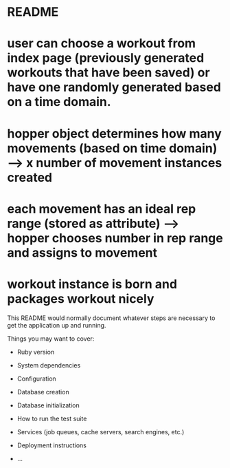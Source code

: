 # README

# user can choose a workout from index page (previously generated workouts that have been saved) or have one randomly generated based on a time domain.

# hopper object determines how many movements (based on time domain) --> x number of movement instances created

# each movement has an ideal rep range (stored as attribute) --> hopper chooses number in rep range and assigns to movement

# workout instance is born and packages workout nicely


This README would normally document whatever steps are necessary to get the
application up and running.

Things you may want to cover:

* Ruby version

* System dependencies

* Configuration

* Database creation

* Database initialization

* How to run the test suite

* Services (job queues, cache servers, search engines, etc.)

* Deployment instructions

* ...
